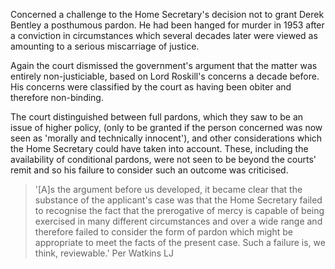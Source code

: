 Concerned a challenge to the Home Secretary's decision not to grant Derek Bentley a posthumous pardon. He had been hanged for murder in 1953 after a conviction in circumstances which several decades later were viewed as amounting to a serious miscarriage of justice.

Again the court dismissed the government's argument that the matter was entirely non-justiciable, based on Lord Roskill's concerns a decade before. His concerns were classified by the court as having been obiter and therefore non-binding.

The court distinguished between full pardons, which they saw to be an issue of higher policy, (only to be granted if the person concerned was now seen as 'morally and technically innocent'), and other considerations which the Home Secretary could have taken into account. These, including the availability of conditional pardons, were not seen to be beyond the courts' remit and so his failure to consider such an outcome was criticised. 

> '[A]s the argument before us developed, it became clear that the substance of the applicant's case was that the Home Secretary failed to recognise the fact that the prerogative of mercy is capable of being exercised in many different circumstances and over a wide range and therefore failed to consider the form of pardon which might be appropriate to meet the facts of the present case. Such a failure is, we think, reviewable.'
> Per Watkins LJ